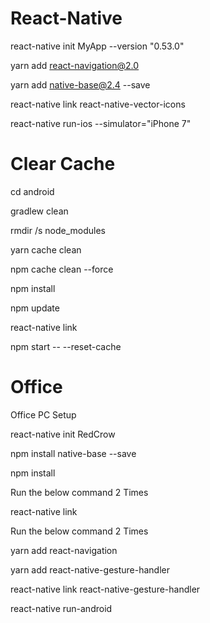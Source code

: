 # React-Native

react-native init MyApp --version "0.53.0"

yarn add react-navigation@2.0

yarn add native-base@2.4 --save

react-native link react-native-vector-icons

react-native run-ios --simulator="iPhone 7"

# Clear Cache

cd android

gradlew clean

rmdir /s node_modules

yarn cache clean

npm cache clean --force

npm install

npm update

react-native link

npm start -- --reset-cache

# Office

Office PC Setup

  react-native init RedCrow

  npm install native-base --save

  npm install

Run the below command 2 Times

  react-native link

Run the below command 2 Times

  yarn add react-navigation

  yarn add react-native-gesture-handler
  
  react-native link react-native-gesture-handler
  
  react-native run-android
